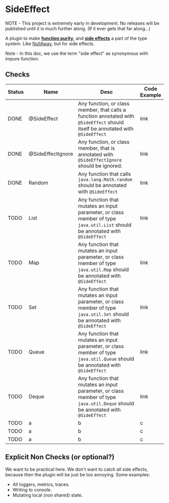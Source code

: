 # SideEffect

NOTE - This project is extremely early in development. No releases will be published until it is much further along. (If it ever gets that far along...)

A plugin to make **[function purity](https://en.m.wikipedia.org/wiki/Pure_function)**, and **[side effects](https://en.m.wikipedia.org/wiki/Side_effect_(computer_science))** a part of the type system. Like [NullAway](https://github.com/uber/nullaway), but for side effects.


Note - In this doc, we use the term "side effect" as synonymous with impure function.


## Checks

Status | Name | Desc | Code Example
---|---|---|---
DONE | @SideEffect | Any function, or class member, that calls a function annotated with `@SideEffect` should itself be annotated with `@SideEffect` | link
DONE | @SideEffectIgnore | Any function, or class member, that is annotated with `@SideEffectIgnore` should be ignored.| link
DONE | Random |Any function that calls `java.lang.Math.random` should be annotated with `@SideEffect`|link
TODO | List | Any function that mutates an input parameter, or class member of type `java.util.List` should be annotated with `@SideEffect`| link
TODO | Map | Any function that mutates an input parameter, or class member of type `java.util.Map` should be annotated with `@SideEffect`| link
TODO | Set | Any function that mutates an input parameter, or class member of type `java.util.Set` should be annotated with `@SideEffect`| link
TODO | Queue | Any function that mutates an input parameter, or class member of type `java.util.Queue` should be annotated with `@SideEffect`| link
TODO | Deque | Any function that mutates an input parameter, or class member of type `java.util.Deque` should be annotated with `@SideEffect`| link
TODO | a|b|c
TODO | a|b|c
TODO | a|b|c

## Explicit Non Checks (or optional?)
We want to be practical here. We don't want to catch all side effects, because then the plugin will be just be too annoying. Some examples:

* All loggers, metrics, traces.
* Writing to console.
* Mutating local (non shared) state.